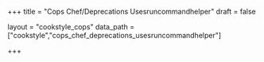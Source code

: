 +++
title = "Cops Chef/Deprecations Usesruncommandhelper"
draft = false

layout = "cookstyle_cops"
data_path = ["cookstyle","cops_chef_deprecations_usesruncommandhelper"]

+++

<!-- The content of this page is automatically generated from the
cops_chef_deprecations_usesruncommandhelper.yml file in github.com/chef/cookstyle/docs-chef-io/data/cookstyle. -->

